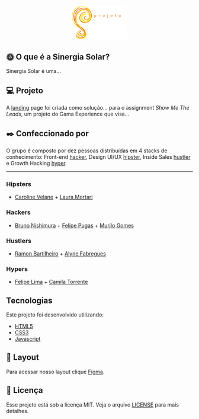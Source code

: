 <h1 align="center">
    <img alt="Sinergia Solar" title="#Acredita$" src="assets/img/ss-1.png" width="150px" />
</h1>

## :sun_with_face: O que é a Sinergia Solar?

Sinergia Solar é uma... 

## 💻 Projeto

A [landing](https://sinergia-solar.github.io/sinergia-solar-v2/) page foi criada como solução... para o assignment *Show Me The Leads*, um projeto do Gama Experience que visa...


## :black_nib: Confeccionado por
O grupo é composto por dez pessoas distribuídas em 4 stacks de conhecimento: Front-end [hacker](#-Hackers), Design UI/UX [hipster](#-Hipsters), Inside Sales [hustler](#-hustlers) e 
Growth Hacking [hyper](#-Hypers). 

<hr/>

### Hipsters
- [Caroline Velane](https://www.linkedin.com/in/caroline-velane/) + 
[Laura Mortari](https://www.linkedin.com/in/lauramortari/) 

### Hackers
- [Bruno Nishimura](https://www.linkedin.com/in/bruno-nishimura/) + [Felipe Pugas](https://www.linkedin.com/in/felipe-pugas/) + [Murilo Gomes](https://www.linkedin.com/in/murilo-lb-gomes/)

### Hustlers
- [Ramon Bartilheiro](https://www.linkedin.com/in/ramon-roberto-andrade-bartilheiro-3365861b7/) + [Alyne Fabregues](https://www.linkedin.com/in/alynefabregues/)

### Hypers
- [Felipe Lima](https://www.linkedin.com/in/felipelimact/) + [Camila Torrente](https://www.linkedin.com/in/ctorrente/)

## Tecnologias

Este projeto foi desenvolvido utilizando:

- [HTML5](https://developer.mozilla.org/pt-BR/docs/Web/HTML/HTML5)
- [CSS3](https://developer.mozilla.org/pt-BR/docs/Web/CSS)
- [Javascript](https://developer.mozilla.org/pt-BR/docs/Glossario/JavaScript)

## 🔖 Layout

Para acessar nosso layout clique [Figma](https://www.figma.com/file/NaAMIXJcdcZWnb0PA5bTHu/Sinergia-Solar?node-id=0%3A1).



## :memo: Licença

Esse projeto está sob a licença MIT. Veja o arquivo [LICENSE](https://github.com/Sinergia-Solar/sinergia-solar-v2/blob/main/LICENSE) para mais detalhes.


